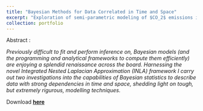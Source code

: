 ```yaml
---
title: "Bayesian Methods for Data Correlated in Time and Space"
excerpt: "Exploration of semi-parametric modeling of $CO_2$ emissions in Hawaii and Malaria incidence in Gambia using the INLA Bayesian framework <br/><br/><img src='/images/co2-malaria.png'>"
collection: portfolio
---
```


Abstract :

*Previously difficult to fit and perform inference on, Bayesian models (and the programming and analytical frameworks to compute them efficiently) are enjoying a splendid renaissance across the board. Harnessing the novel Integrated Nested Laplacian Approximation (INLA) framework I carry out two investigations into the capabilities of Bayesian statistics to describe data with strong dependencies in time and space, shedding light on tough, but extremely rigurous, modelling techniques.*

Download [**here**](https://sergiosonline.github.io/files/Modelling-in-Space-and-Time.pdf)
